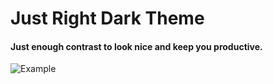 # Just Right Dark Theme

#### Just enough contrast to look nice and keep you productive.

![Example](https://i.imgur.com/Ho8tTqe.png)
